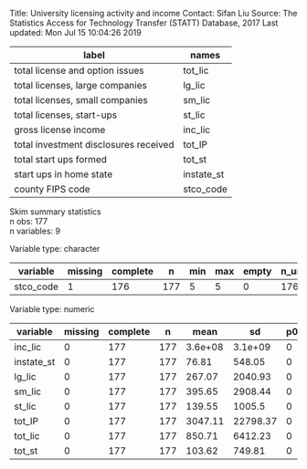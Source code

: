 Title:  University licensing activity and income
Contact:  Sifan Liu
Source:  The Statistics Access for Technology Transfer (STATT) Database, 2017
Last updated:  Mon Jul 15 10:04:26 2019 



|                 label                 |   names    |
|---------------------------------------|------------|
|    total license and option issues    |  tot_lic   |
|    total licenses, large companies    |   lg_lic   |
|    total licenses, small companies    |   sm_lic   |
|       total licenses, start-ups       |   st_lic   |
|         gross license income          |  inc_lic   |
| total investment disclosures received |   tot_IP   |
|        total start ups formed         |   tot_st   |
|        start ups in home state        | instate_st |
|           county FIPS code            | stco_code  |


Skim summary statistics  
 n obs: 177    
 n variables: 9    

Variable type: character

| variable  | missing | complete |  n  | min | max | empty | n_unique |
|-----------|---------|----------|-----|-----|-----|-------|----------|
| stco_code |    1    |   176    | 177 |  5  |  5  |   0   |   176    |

Variable type: numeric

|  variable  | missing | complete |  n  |  mean   |    sd    | p0 |  p25   |   p50   |   p75   |  p100   |
|------------|---------|----------|-----|---------|----------|----|--------|---------|---------|---------|
|  inc_lic   |    0    |   177    | 177 | 3.6e+08 | 3.1e+09  | 0  | 588647 | 9738011 | 5.9e+07 | 4.1e+10 |
| instate_st |    0    |   177    | 177 |  76.81  |  548.05  | 0  |   3    |   16    |   42    |  7278   |
|   lg_lic   |    0    |   177    | 177 | 267.07  | 2040.93  | 0  |   4    |   24    |   150   |  27114  |
|   sm_lic   |    0    |   177    | 177 | 395.65  | 2908.44  | 0  |   6    |   36    |   237   |  38695  |
|   st_lic   |    0    |   177    | 177 | 139.55  |  1005.5  | 0  |   6    |   29    |   80    |  13376  |
|   tot_IP   |    0    |   177    | 177 | 3047.11 | 22798.37 | 0  |  110   |   517   |  1694   |  3e+05  |
|  tot_lic   |    0    |   177    | 177 | 850.71  | 6412.23  | 0  |   18   |   108   |   516   |  85353  |
|   tot_st   |    0    |   177    | 177 | 103.62  |  749.81  | 0  |   4    |   22    |   57    |  9963   |
